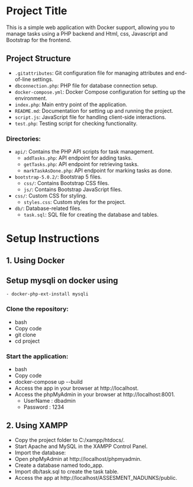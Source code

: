 # Project Title

This is a simple web application with Docker support, allowing you to manage tasks using a PHP backend and Html, css, Javascript and Bootstrap for the frontend.

## Project Structure

- `.gitattributes`: Git configuration file for managing attributes and end-of-line settings.
- `dbconnection.php`: PHP file for database connection setup.
- `docker-compose.yml`: Docker Compose configuration for setting up the environment.
- `index.php`: Main entry point of the application.
- `README.md`: Documentation for setting up and running the project.
- `script.js`: JavaScript file for handling client-side interactions.
- `test.php`: Testing script for checking functionality.

### Directories:
- `api/`: Contains the PHP API scripts for task management.
  - `addTasks.php`: API endpoint for adding tasks.
  - `getTasks.php`: API endpoint for retrieving tasks.
  - `markTaskAsDone.php`: API endpoint for marking tasks as done.
- `bootstrap-5.0.2/`: Bootstrap 5 files.
  - `css/`: Contains Bootstrap CSS files.
  - `js/`: Contains Bootstrap JavaScript files.
- `css/`: Custom CSS for styling.
  - `styles.css`: Custom styles for the project.
- `db/`: Database-related files.
  - `task.sql`: SQL file for creating the database and tables.

# Setup Instructions

## 1. Using Docker

## Setup mysqli on docker using
    - docker-php-ext-install mysqli

### Clone the repository:
- bash
- Copy code
- git clone <repository-url>
- cd project

### Start the application:
- bash
- Copy code
- docker-compose up --build
- Access the app in your browser at http://localhost.
- Access the phpMyAdmin in your browser at http://localhost:8001.
    - UserName : dbadmin
    - Password : 1234

## 2. Using XAMPP
- Copy the project folder to C:/xampp/htdocs/.
- Start Apache and MySQL in the XAMPP Control Panel.
- Import the database:
- Open phpMyAdmin at http://localhost/phpmyadmin.
- Create a database named todo_app.
- Import db/task.sql to create the task table.
- Access the app at http://localhost/ASSESMENT_NADUNKS/public.
